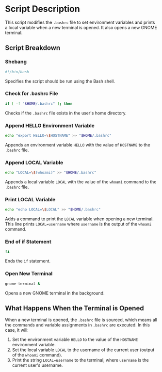 # Script Description

This script modifies the `.bashrc` file to set environment variables and prints a local variable when a new terminal is opened. It also opens a new GNOME terminal.

## Script Breakdown

### Shebang
```bash
#!/bin/bash
```
Specifies the script should be run using the Bash shell.

### Check for .bashrc File
```bash
if [ -f "$HOME/.bashrc" ]; then
```
Checks if the `.bashrc` file exists in the user's home directory.

### Append HELLO Environment Variable
```bash
echo "export HELLO=\$HOSTNAME" >> "$HOME/.bashrc"
```
Appends an environment variable `HELLO` with the value of `HOSTNAME` to the `.bashrc` file.

### Append LOCAL Variable
```bash
echo "LOCAL=\$(whoami)" >> "$HOME/.bashrc"
```
Appends a local variable `LOCAL` with the value of the `whoami` command to the `.bashrc` file.

### Print LOCAL Variable
```bash
echo "echo LOCAL=\$LOCAL" >> "$HOME/.bashrc"
```
Adds a command to print the `LOCAL` variable when opening a new terminal. This line prints `LOCAL=username` where `username` is the output of the `whoami` command.

### End of if Statement
```bash
fi
```
Ends the `if` statement.

### Open New Terminal
```bash
gnome-terminal &
```
Opens a new GNOME terminal in the background.

## What Happens When the Terminal is Opened

When a new terminal is opened, the `.bashrc` file is sourced, which means all the commands and variable assignments in `.bashrc` are executed. In this case, it will:

1. Set the environment variable `HELLO` to the value of the `HOSTNAME` environment variable.
2. Set the local variable `LOCAL` to the username of the current user (output of the `whoami` command).
3. Print the string `LOCAL=username` to the terminal, where `username` is the current user's username.
